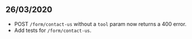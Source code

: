 ## 26/03/2020

- POST `/form/contact-us` without a `tool` param now returns a 400 error.
- Add tests for `/form/contact-us`. 
